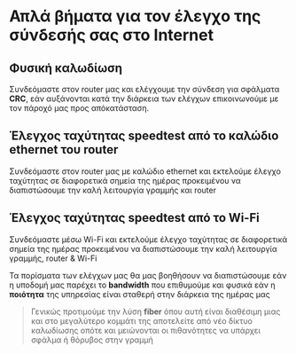 # Απλά βήματα για τον έλεγχο της σύνδεσής σας στο Internet

## Φυσική καλωδίωση

Συνδεόμαστε στον router μας και ελέγχουμε την σύνδεση για σφάλματα **CRC**,
εάν αυξάνονται κατά την διάρκεια των ελέγχων επικοινωνούμε με τον πάροχό μας προς απόκατάσταση.

## Έλεγχος ταχύτητας speedtest από το καλώδιο ethernet του router

Συνδεόμαστε στον router μας με καλώδιο ethernet και εκτελούμε έλεγχο ταχύτητας σε διαφορετικά σημεία της ημέρας 
προκειμένου να διαπιστώσουμε την καλή λειτουργία γραμμής και router

## Έλεγχος ταχύτητας speedtest από το Wi-Fi

Συνδεόμαστε μέσω Wi-Fi και εκτελούμε έλεγχο ταχύτητας σε διαφορετικά σημεία της ημέρας προκειμένου να διαπιστώσουμε την καλή λειτουργία γραμμής, router & Wi-Fi

Τα πορίσματα των ελέγχων μας θα μας βοηθήσουν να διαπιστώσουμε 
εάν η υποδομή μας παρέχει το **bandwidth** που επιθυμούμε 
και φυσικά εάν η **ποιότητα** της υπηρεσίας είναι σταθερή στην διάρκεια της ημέρας μας

> Γενικώς προτιμούμε την λύση **fiber** όπου αυτή είναι διαθέσιμη 
> μιας και στο μεγαλύτερο κομμάτι της αποτελείτε από νέο δίκτυο καλωδίωσης
> οπότε και μειώνονται οι πιθανότητες να υπάρχει σφάλμα ή θόρυβος στην γραμμή
